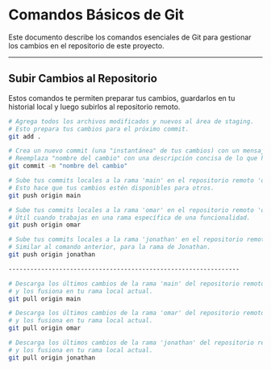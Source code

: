 # Comandos Básicos de Git

Este documento describe los comandos esenciales de Git para gestionar los cambios en el repositorio de este proyecto.

---

## **Subir Cambios al Repositorio**

Estos comandos te permiten preparar tus cambios, guardarlos en tu historial local y luego subirlos al repositorio remoto.

```bash
# Agrega todos los archivos modificados y nuevos al área de staging.
# Esto prepara tus cambios para el próximo commit.
git add .

# Crea un nuevo commit (una "instantánea" de tus cambios) con un mensaje descriptivo.
# Reemplaza "nombre del cambio" con una descripción concisa de lo que hiciste.
git commit -m "nombre del cambio"

# Sube tus commits locales a la rama 'main' en el repositorio remoto 'origin'.
# Esto hace que tus cambios estén disponibles para otros.
git push origin main

# Sube tus commits locales a la rama 'omar' en el repositorio remoto 'origin'.
# Útil cuando trabajas en una rama específica de una funcionalidad.
git push origin omar

# Sube tus commits locales a la rama 'jonathan' en el repositorio remoto 'origin'.
# Similar al comando anterior, para la rama de Jonathan.
git push origin jonathan

----------------------------------------------------------------

# Descarga los últimos cambios de la rama 'main' del repositorio remoto 'origin'
# y los fusiona en tu rama local actual.
git pull origin main

# Descarga los últimos cambios de la rama 'omar' del repositorio remoto 'origin'
# y los fusiona en tu rama local actual.
git pull origin omar

# Descarga los últimos cambios de la rama 'jonathan' del repositorio remoto 'origin'
# y los fusiona en tu rama local actual.
git pull origin jonathan